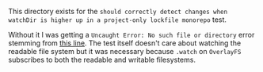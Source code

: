This directory exists for the `should correctly detect changes when watchDir is higher up in a project-only lockfile monorepo` test.

Without it I was getting a `Uncaught Error: No such file or directory` error stemming from [this line](https://github.com/parcel-bundler/parcel/blob/3b798e0456bbef951c684d43f96fda1fea386f62/packages/core/fs/src/OverlayFS.js#L375). The test itself doesn't care about watching the readable file system but it was necessary because `.watch` on `OverlayFS` subscribes to both the readable and writable filesystems.
